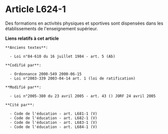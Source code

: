 # Article L624-1

Des formations en activités physiques et sportives sont dispensées dans les établissements de l'enseignement supérieur.

**Liens relatifs à cet article**

	**Anciens textes**:

	  - Loi n°84-610 du 16 juillet 1984 - art. 5 (Ab)

	**Codifié par**:

	  - Ordonnance 2000-549 2000-06-15
	  - Loi n°2003-339 2003-04-14 art. 1 (loi de ratification)

	**Modifié par**:

	  - Loi n°2005-380 du 23 avril 2005 - art. 43 () JORF 24 avril 2005

	**Cité par**:

	  - Code de l'éducation - art. L681-1 (V)
	  - Code de l'éducation - art. L682-1 (V)
	  - Code de l'éducation - art. L683-1 (V)
	  - Code de l'éducation - art. L684-1 (V)
